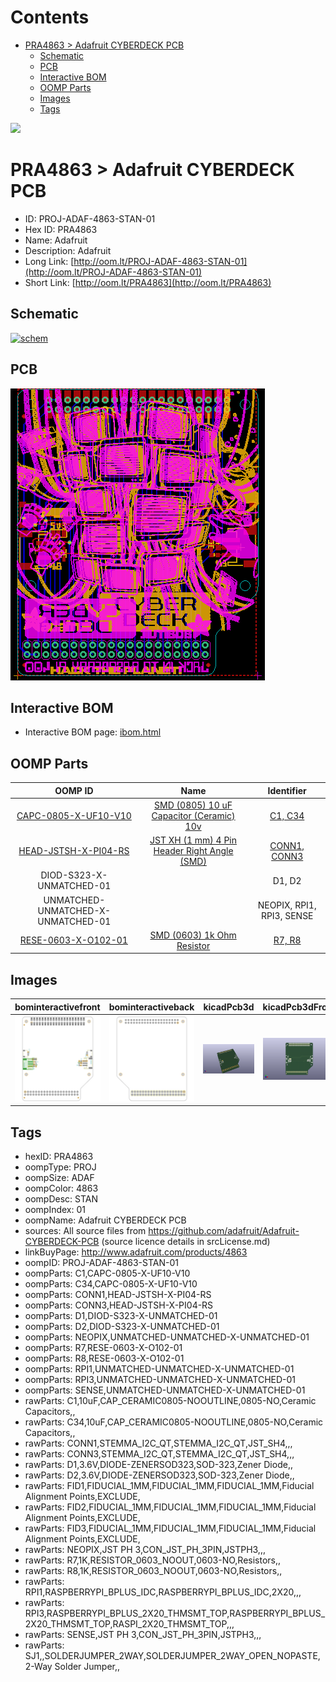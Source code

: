 



Contents
========

* [PRA4863 > Adafruit CYBERDECK PCB](#pra4863--adafruit-cyberdeck-pcb)
	* [Schematic](#schematic)
	* [PCB](#pcb)
	* [Interactive BOM](#interactive-bom)
	* [OOMP Parts](#oomp-parts)
	* [Images](#images)
	* [Tags](#tags)
  
![][im]
# PRA4863 > Adafruit CYBERDECK PCB

- ID: PROJ-ADAF-4863-STAN-01
- Hex ID: PRA4863
- Name: Adafruit
- Description: Adafruit
- Long Link: [http://oom.lt/PROJ-ADAF-4863-STAN-01](http://oom.lt/PROJ-ADAF-4863-STAN-01)
- Short Link: [http://oom.lt/PRA4863](http://oom.lt/PRA4863)

## Schematic
  
[![schem](eagleSchemImage.png)](eagleSchemImage.png)
## PCB
  
[![pcb](eagleImage.png)](eagleImage.png)
## Interactive BOM

- Interactive BOM page: [ibom.html](https://htmlpreview.github.io/?https://github.com/oomlout/oomlout_OOMP_projects/blob/main/PROJ-ADAF-4863-STAN-01/kicad/bom/ibom.html)

## OOMP Parts
  

|OOMP ID|Name|Identifier|
| :---: | :---: | :---: |
|[CAPC-0805-X-UF10-V10](https://github.com/oomlout/oomlout_OOMP_parts/tree/main/CAPC-0805-X-UF10-V10/)|[SMD (0805) 10 uF Capacitor (Ceramic) 10v](https://github.com/oomlout/oomlout_OOMP_parts/tree/main/CAPC-0805-X-UF10-V10/)|[C1, C34](https://github.com/oomlout/oomlout_OOMP_parts/tree/main/CAPC-0805-X-UF10-V10/)|
|[HEAD-JSTSH-X-PI04-RS](https://github.com/oomlout/oomlout_OOMP_parts/tree/main/HEAD-JSTSH-X-PI04-RS/)|[JST XH (1 mm) 4 Pin Header Right Angle (SMD)](https://github.com/oomlout/oomlout_OOMP_parts/tree/main/HEAD-JSTSH-X-PI04-RS/)|[CONN1, CONN3](https://github.com/oomlout/oomlout_OOMP_parts/tree/main/HEAD-JSTSH-X-PI04-RS/)|
|DIOD-S323-X-UNMATCHED-01||D1, D2|
|UNMATCHED-UNMATCHED-X-UNMATCHED-01||NEOPIX, RPI1, RPI3, SENSE|
|[RESE-0603-X-O102-01](https://github.com/oomlout/oomlout_OOMP_parts/tree/main/RESE-0603-X-O102-01/)|[SMD (0603) 1k Ohm Resistor](https://github.com/oomlout/oomlout_OOMP_parts/tree/main/RESE-0603-X-O102-01/)|[R7, R8](https://github.com/oomlout/oomlout_OOMP_parts/tree/main/RESE-0603-X-O102-01/)|

## Images
  
  

|bominteractivefront|bominteractiveback|kicadPcb3d|kicadPcb3dFront|kicadPcb3dBack|kicadSchem|eagleImage|eagleSchemImage|pcbdraw|pcbdrawback|
| :---: | :---: | :---: | :---: | :---: | :---: | :---: | :---: | :---: | :---: |
|[![bominteractivefront](bomFront_140.png)](bomFront.png)|[![bominteractiveback](bomBack_140.png)](bomBack.png)|[![kicadPcb3d](kicadPcb3d_140.png)](kicadPcb3d.png)|[![kicadPcb3dFront](kicadPcb3dFront_140.png)](kicadPcb3dFront.png)|[![kicadPcb3dBack](kicadPcb3dBack_140.png)](kicadPcb3dBack.png)|[![kicadSchem](kicadSchem_140.png)](kicadSchem.png)|[![eagleImage](eagleImage_140.png)](eagleImage.png)|[![eagleSchemImage](eagleSchemImage_140.png)](eagleSchemImage.png)|[![pcbdraw](pcbdraw_140.png)](pcbdraw.png)|[![pcbdrawback](pcbdrawBack_140.png)](pcbdrawBack.png)|

## Tags

- hexID: PRA4863
- oompType: PROJ
- oompSize: ADAF
- oompColor: 4863
- oompDesc: STAN
- oompIndex: 01
- oompName: Adafruit CYBERDECK PCB
- sources: All source files from https://github.com/adafruit/Adafruit-CYBERDECK-PCB (source licence details in srcLicense.md)
- linkBuyPage: http://www.adafruit.com/products/4863
- oompID: PROJ-ADAF-4863-STAN-01
- oompParts: C1,CAPC-0805-X-UF10-V10
- oompParts: C34,CAPC-0805-X-UF10-V10
- oompParts: CONN1,HEAD-JSTSH-X-PI04-RS
- oompParts: CONN3,HEAD-JSTSH-X-PI04-RS
- oompParts: D1,DIOD-S323-X-UNMATCHED-01
- oompParts: D2,DIOD-S323-X-UNMATCHED-01
- oompParts: NEOPIX,UNMATCHED-UNMATCHED-X-UNMATCHED-01
- oompParts: R7,RESE-0603-X-O102-01
- oompParts: R8,RESE-0603-X-O102-01
- oompParts: RPI1,UNMATCHED-UNMATCHED-X-UNMATCHED-01
- oompParts: RPI3,UNMATCHED-UNMATCHED-X-UNMATCHED-01
- oompParts: SENSE,UNMATCHED-UNMATCHED-X-UNMATCHED-01
- rawParts: C1,10uF,CAP_CERAMIC0805-NOOUTLINE,0805-NO,Ceramic Capacitors,,
- rawParts: C34,10uF,CAP_CERAMIC0805-NOOUTLINE,0805-NO,Ceramic Capacitors,,
- rawParts: CONN1,STEMMA_I2C_QT,STEMMA_I2C_QT,JST_SH4,,,
- rawParts: CONN3,STEMMA_I2C_QT,STEMMA_I2C_QT,JST_SH4,,,
- rawParts: D1,3.6V,DIODE-ZENERSOD323,SOD-323,Zener Diode,,
- rawParts: D2,3.6V,DIODE-ZENERSOD323,SOD-323,Zener Diode,,
- rawParts: FID1,FIDUCIAL_1MM,FIDUCIAL_1MM,FIDUCIAL_1MM,Fiducial Alignment Points,EXCLUDE,
- rawParts: FID2,FIDUCIAL_1MM,FIDUCIAL_1MM,FIDUCIAL_1MM,Fiducial Alignment Points,EXCLUDE,
- rawParts: FID3,FIDUCIAL_1MM,FIDUCIAL_1MM,FIDUCIAL_1MM,Fiducial Alignment Points,EXCLUDE,
- rawParts: NEOPIX,JST PH 3,CON_JST_PH_3PIN,JSTPH3,,,
- rawParts: R7,1K,RESISTOR_0603_NOOUT,0603-NO,Resistors,,
- rawParts: R8,1K,RESISTOR_0603_NOOUT,0603-NO,Resistors,,
- rawParts: RPI1,RASPBERRYPI_BPLUS_IDC,RASPBERRYPI_BPLUS_IDC,2X20,,,
- rawParts: RPI3,RASPBERRYPI_BPLUS_2X20_THMSMT_TOP,RASPBERRYPI_BPLUS_2X20_THMSMT_TOP,RASPI_2X20_THMSMT_TOP,,,
- rawParts: SENSE,JST PH 3,CON_JST_PH_3PIN,JSTPH3,,,
- rawParts: SJ1,,SOLDERJUMPER_2WAY,SOLDERJUMPER_2WAY_OPEN_NOPASTE,2-Way Solder Jumper,,



[im]: kicadPcb3d_450.png

